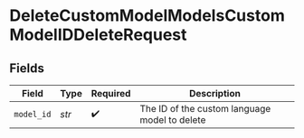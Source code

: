 # DeleteCustomModelModelsCustomModelIDDeleteRequest


## Fields

| Field                                         | Type                                          | Required                                      | Description                                   |
| --------------------------------------------- | --------------------------------------------- | --------------------------------------------- | --------------------------------------------- |
| `model_id`                                    | *str*                                         | :heavy_check_mark:                            | The ID of the custom language model to delete |